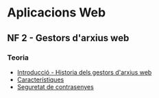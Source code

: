 # Aplicacions Web 
## NF 2 - Gestors d'arxius web

### Teoria

- [Introducció - Historia dels gestors d'arxius web](introduccio.md)
- [Característiques](caracteristiques.md)
- [Seguretat de contrasenyes](passwords.md)
